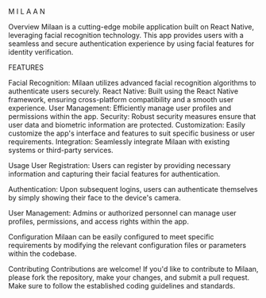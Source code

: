 M I L A A N 

Overview Milaan is a cutting-edge mobile application built on React Native, leveraging facial recognition technology. This app provides users with a seamless and secure authentication experience by using facial features for identity verification.

FEATURES

Facial Recognition: Milaan utilizes advanced facial recognition algorithms to authenticate users securely. React Native: Built using the React Native framework, ensuring cross-platform compatibility and a smooth user experience. User Management: Efficiently manage user profiles and permissions within the app. Security: Robust security measures ensure that user data and biometric information are protected. Customization: Easily customize the app's interface and features to suit specific business or user requirements. Integration: Seamlessly integrate Milaan with existing systems or third-party services.

Usage User Registration: Users can register by providing necessary information and capturing their facial features for authentication.

Authentication: Upon subsequent logins, users can authenticate themselves by simply showing their face to the device's camera.

User Management: Admins or authorized personnel can manage user profiles, permissions, and access rights within the app.

Configuration Milaan can be easily configured to meet specific requirements by modifying the relevant configuration files or parameters within the codebase.

Contributing Contributions are welcome! If you'd like to contribute to Milaan, please fork the repository, make your changes, and submit a pull request. Make sure to follow the established coding guidelines and standards.
